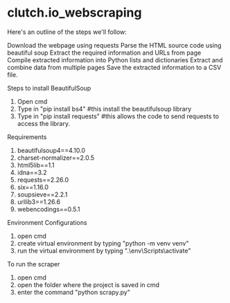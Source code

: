 # clutch.io_webscraping

Here's an outline of the steps we'll follow:

Download the webpage using requests
Parse the HTML source code using beautiful soup
Extract the required information and URLs from page
Compile extracted information into Python lists and dictionaries
Extract and combine data from multiple pages
Save the extracted information to a CSV file.

Steps to install BeautifulSoup
1) Open cmd 
2) Type in "pip install bs4"                        #this install the beautifulsoup library
3) Type in "pip install requests"                   #this allows the code to send requests to access the library.

Requirements
1) beautifulsoup4==4.10.0
2) charset-normalizer==2.0.5
3) html5lib==1.1
4) idna==3.2
5) requests==2.26.0
6) six==1.16.0
7) soupsieve==2.2.1
8) urllib3==1.26.6
9) webencodings==0.5.1

Environment Configurations
1) open cmd
2) create virtual environment by typing "python -m venv venv"
3) run the virtual environment by typing ".\env\Scripts\activate"

To run the scraper
1) open cmd
2) open the folder where the project is saved in cmd
3) enter the command "python scrapy.py"
